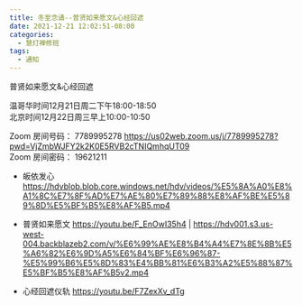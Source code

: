 ```yaml
---
title: 冬至念诵--普贤如来愿文&心经回遮
date: 2021-12-21 12:02:51-08:00
categories:
  - 慧灯禅修班
tags:
  - 通知
---
```

普贤如来愿文&心经回遮

温哥华时间12月21日周二下午18:00-18:50  
北京时间12月22日周三早上10:00-10:50  


Zoom 房间号码： 7789995278 <https://us02web.zoom.us/j/7789995278?pwd=VjZmbWJFY2k2K0E5RVB2cTNIQmhqUT09>  
Zoom 房间密码： 19621211  


- 皈依发心 <https://hdvblob.blob.core.windows.net/hdv/videos/%E5%8A%A0%E8%A1%8C%E7%8F%AD%E7%AE%80%E7%89%88%E8%AF%BE%E5%89%8D%E5%BF%B5%E8%AF%B5.mp4>

- 普贤如来愿文 <https://youtu.be/F_EnOwI35h4> | <https://hdv001.s3.us-west-004.backblazeb2.com/v/%E6%99%AE%E8%B4%A4%E7%8E%8B%E5%A6%82%E6%9D%A5%E6%84%BF%E6%96%87-%E5%99%B6%E5%8D%83%E4%BB%81%E6%B3%A2%E5%88%87%E5%BF%B5%E8%AF%B5v2.mp4>

- 心经回遮仪轨 <https://youtu.be/F7ZexXv_dTg>

